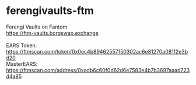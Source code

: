 # ferengivaults-ftm
Ferengi Vaults on Fantom<br>
https://ftm-vaults.borgswap.exchange<br>
<br>
EARS Token: https://ftmscan.com/token/0x0ec4b89462557150302ac6e81270a081f2e3bd20<br>
MasterEARS: https://ftmscan.com/address/0xadb6c60f0d62d6e7583e4b7b3697aaad723d4a85
